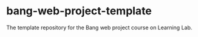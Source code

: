 # bang-web-project-template
The template repository for the Bang web project course on Learning Lab.
